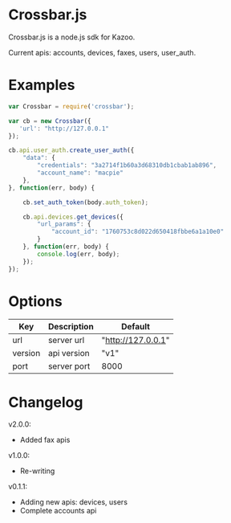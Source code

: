 # Crossbar.js

Crossbar.js is a node.js sdk for Kazoo.

Current apis:
accounts, devices, faxes, users, user_auth.

# Examples

```javascript
var Crossbar = require('crossbar');

var cb = new Crossbar({
   'url': "http://127.0.0.1"
});

cb.api.user_auth.create_user_auth({
    "data": {
        "credentials": "3a2714f1b60a3d68310db1cbab1ab896",
        "account_name": "macpie"
    },
}, function(err, body) {

    cb.set_auth_token(body.auth_token);

    cb.api.devices.get_devices({
        "url_params": {
            "account_id": "1760753c8d022d650418fbbe6a1a10e0"
        }
    }, function(err, body) {
        console.log(err, body);
    });
});
```

# Options

| Key | Description | Default |
| --- | ----------- | ------- |
| url | server url | "http://127.0.0.1" |
| version | api version | "v1" |
| port | server port | 8000 |

# Changelog

v2.0.0:

* Added fax apis

v1.0.0:

* Re-writing

v0.1.1:

* Adding new apis: devices, users
* Complete accounts api



